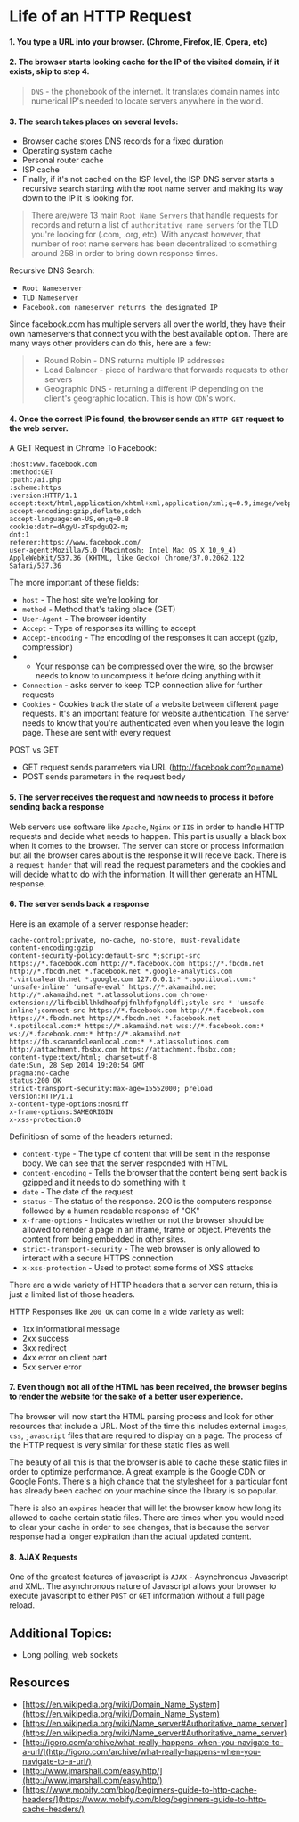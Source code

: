 # Life of an HTTP Request

#### 1. You type a URL into your browser. (Chrome, Firefox, IE, Opera, etc)
#### 2. The browser starts looking cache for the IP of the visited domain, if it exists, skip to step 4.

> `DNS` - the phonebook of the internet. It translates domain names into numerical IP's needed to locate
> servers anywhere in the world.

#### 3. The search takes places on several levels:

- Browser cache stores DNS records for a fixed duration
- Operating system cache
- Personal router cache
- ISP cache
- Finally, if it's not cached on the ISP level, the ISP DNS server starts a recursive search starting with the root name server and making its way down to the IP it is looking for.

> There are/were 13 main `Root Name Servers` that handle requests for records and return a list of
> `authoritative name servers` for the TLD you're looking for (.com, .org, etc). With anycast however, that
> number of root name servers has been decentralized to something around 258 in order to bring down response times.

Recursive DNS Search:
- `Root Nameserver`
- `TLD Nameserver`
- `Facebook.com nameserver returns the designated IP`

Since facebook.com has multiple servers all over the world, they have their own nameservers that connect you with the best available option. There are many ways other providers can do this, here are a few:

> - Round Robin - DNS returns multiple IP addresses
> - Load Balancer - piece of hardware that forwards requests to other servers
> - Geographic DNS - returning a different IP depending on the client's geographic location. This is how `CDN`'s work.

#### 4. Once the correct IP is found, the browser sends an `HTTP GET` request to the web server.

A GET Request in Chrome To Facebook:

```
:host:www.facebook.com
:method:GET
:path:/ai.php
:scheme:https
:version:HTTP/1.1
accept:text/html,application/xhtml+xml,application/xml;q=0.9,image/webp,*/*;q=0.8
accept-encoding:gzip,deflate,sdch
accept-language:en-US,en;q=0.8
cookie:datr=dAgyU-zTspdguQ2-m;
dnt:1
referer:https://www.facebook.com/
user-agent:Mozilla/5.0 (Macintosh; Intel Mac OS X 10_9_4) AppleWebKit/537.36 (KHTML, like Gecko) Chrome/37.0.2062.122 Safari/537.36
```

The more important of these fields:

- `host` - The host site we're looking for
- `method` - Method that's taking place (GET)
- `User-Agent` - The browser identity
- `Accept` - Type of responses its willing to accept
- `Accept-Encoding` - The encoding of the responses it can accept (gzip, compression)
-  - Your response can be compressed over the wire, so the browser needs to know to uncompress it before doing anything with it
- `Connection` - asks server to keep TCP connection alive for further requests
- `Cookies` - Cookies track the state of a website between different page requests. It's an important feature for website authentication. The server needs to know that you're authenticated even when you leave the login page. These are sent with every request

POST vs GET

- GET request sends parameters via URL (http://facebook.com?q=name)
- POST sends parameters in the request body

#### 5. The server receives the request and now needs to process it before sending back a response

Web servers use software like `Apache`, `Nginx` or `IIS` in order to handle HTTP requests and decide what needs to happen. This part is usually a black box when it comes to the browser. The server can store or process information but all the browser cares about is the response it will receive back. There is a `request hander` that will read the request parameters and the cookies and will decide what to do with the information. It will then generate an HTML response.

#### 6. The server sends back a response

Here is an example of a server response header:

```
cache-control:private, no-cache, no-store, must-revalidate
content-encoding:gzip
content-security-policy:default-src *;script-src https://*.facebook.com http://*.facebook.com https://*.fbcdn.net http://*.fbcdn.net *.facebook.net *.google-analytics.com *.virtualearth.net *.google.com 127.0.0.1:* *.spotilocal.com:* 'unsafe-inline' 'unsafe-eval' https://*.akamaihd.net http://*.akamaihd.net *.atlassolutions.com chrome-extension://lifbcibllhkdhoafpjfnlhfpfgnpldfl;style-src * 'unsafe-inline';connect-src https://*.facebook.com http://*.facebook.com https://*.fbcdn.net http://*.fbcdn.net *.facebook.net *.spotilocal.com:* https://*.akamaihd.net wss://*.facebook.com:* ws://*.facebook.com:* http://*.akamaihd.net https://fb.scanandcleanlocal.com:* *.atlassolutions.com http://attachment.fbsbx.com https://attachment.fbsbx.com;
content-type:text/html; charset=utf-8
date:Sun, 28 Sep 2014 19:20:54 GMT
pragma:no-cache
status:200 OK
strict-transport-security:max-age=15552000; preload
version:HTTP/1.1
x-content-type-options:nosniff
x-frame-options:SAMEORIGIN
x-xss-protection:0
```

Definitiosn of some of the headers returned:

- `content-type` - The type of content that will be sent in the response body. We can see that the server responded with HTML
- `content-encoding` - Tells the browser that the content being sent back is gzipped and it needs to do something with it
- `date` - The date of the request
- `status` - The status of the response. 200 is the computers response followed by a human readable response of "OK"
- `x-frame-options` - Indicates whether or not the browser should be allowed to render a page in an iframe, frame or object. Prevents the content from being embedded in other sites.
- `strict-transport-security` - The web browser is only allowed to interact with a secure HTTPS connection
- `x-xss-protection` - Used to protect some forms of XSS attacks

There are a wide variety of HTTP headers that a server can return, this is just a limited list of those headers.

HTTP Responses like `200 OK` can come in a wide variety as well:
- 1xx informational message
- 2xx success
- 3xx redirect
- 4xx error on client part
- 5xx server error

#### 7. Even though not all of the HTML has been received, the browser begins to render the website for the sake of a better user experience.

The browser will now start the HTML parsing process and look for other resources that include a URL. Most of the time this includes external `images`, `css`, `javascript` files that are required to display on a page. The process of the HTTP request is very similar for these static files as well.

The beauty of all this is that the browser is able to cache these static files in order to optimize performance. A great example is the Google CDN or Google Fonts. There's a high chance that the stylesheet for a particular font has already been cached on your machine since the library is so popular.

There is also an `expires` header that will let the browser know how long its allowed to cache certain static files. There are times when you would need to clear your cache in order to see changes, that is because the server response had a longer expiration than the actual updated content.

#### 8. AJAX Requests

One of the greatest features of javascript is `AJAX` - Asynchronous Javascript and XML. The asynchronous nature of Javascript allows your browser to execute javascript to either `POST` or `GET` information without a full page reload.

## Additional Topics:
- Long polling, web sockets

## Resources
- [https://en.wikipedia.org/wiki/Domain_Name_System](https://en.wikipedia.org/wiki/Domain_Name_System)
- [https://en.wikipedia.org/wiki/Name_server#Authoritative_name_server](https://en.wikipedia.org/wiki/Name_server#Authoritative_name_server)
- [http://igoro.com/archive/what-really-happens-when-you-navigate-to-a-url/](http://igoro.com/archive/what-really-happens-when-you-navigate-to-a-url/)
- [http://www.jmarshall.com/easy/http/](http://www.jmarshall.com/easy/http/)
- [https://www.mobify.com/blog/beginners-guide-to-http-cache-headers/](https://www.mobify.com/blog/beginners-guide-to-http-cache-headers/)
